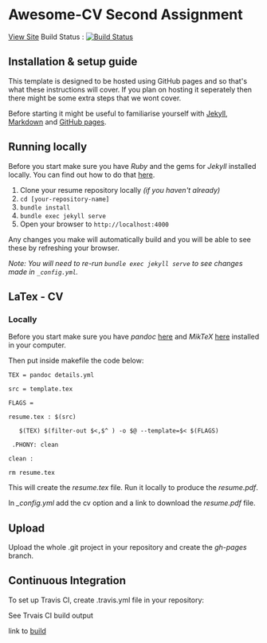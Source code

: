 # Awesome-CV Second Assignment
[View Site](https://moya10.github.io/awesome-cv/) Build Status : [![Build Status](https://travis-ci.com/extinctCoder/extinctCoder.github.io.svg?branch=master)](https://travis-ci.com/extinctCoder/extinctCoder.github.io)

## Installation & setup guide
This template is designed to be hosted using GitHub pages and so that's what these instructions will cover. If you plan on hosting it seperately then there might be some extra steps that we wont cover.

Before starting it might be useful to familiarise yourself with [Jekyll](https://jekyllrb.com/docs/home/), [Markdown](https://www.markdownguide.org/getting-started) and [GitHub pages](https://pages.github.com/).


## Running locally

Before you start make sure you have *Ruby* and the gems for *Jekyll* installed locally. You can find out how to do that [here](https://jekyllrb.com/docs/installation/).

1. Clone your resume repository locally *(if you haven't already)*
2. `cd [your-repository-name]`
3. `bundle install`
4. `bundle exec jekyll serve`
5. Open your browser to `http://localhost:4000`

Any changes you make will automatically build and you will be able to see these by refreshing your browser.

*Note: You will need to re-run `bundle exec jekyll serve` to see changes made in `_config.yml`.*

## LaTex - CV

### Locally

Before you start make sure you have *pandoc* [here](https://pandoc.org/installing.html) and *MikTeX* [here](https://miktex.org/download) installed in your computer.

Then put inside makefile the code below:

`TEX = pandoc details.yml `

`src = template.tex`

`FLAGS =`

`resume.tex : $(src)`

`	$(TEX) $(filter-out $<,$^ ) -o $@ --template=$< $(FLAGS)`

` .PHONY: clean`

`clean :`

`rm resume.tex`
  
This will create the *resume.tex* file. Run it locally to produce the *resume.pdf*.

In *_config.yml* add the cv option and a link to download the *resume.pdf* file.

## Upload

Upload the whole .git project in your repository and create the *gh-pages* branch.


## Continuous Integration

To set up Travis CI, create .travis.yml file in your repository:

See Trvais CI build output 

link to [build](https://travis-ci.com/moya10/awesome-cv)


